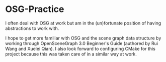 # OSG-Practice

I often deal with OSG at work but am in the (un)fortunate position of 
having abstractions to work with.

I hope to get more familiar with OSG and the scene graph data structure 
by working through OpenSceneGraph 3.0 Beginner's Guide (authored by Rui 
Wang and Xuelei Qian). I also look forward to configuring CMake for this 
project because this was taken care of in a similar way at work.

